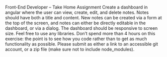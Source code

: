 Front-End Developer – Take Home Assignment
Create a dashboard in angular where the user can view, create, edit, and delete notes. Notes should
have both a title and content. New notes can be created via a form at the top of the screen, and notes can
either be directly editable in the dashboard, or via a dialog. The dashboard should be responsive to
screen size. Feel free to use any libraries. Don’t spend more than 4 hours on this exercise: the point is to
see how you code rather than to get as much functionality as possible. Please submit as either a link to
an accessible git account, or a zip file (make sure not to include node_modules).
